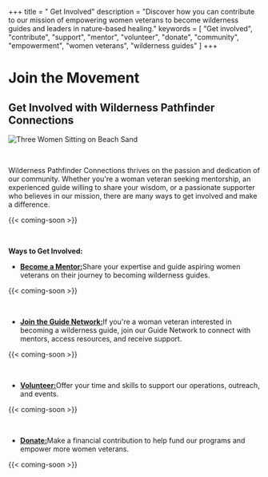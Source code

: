 +++
title = " Get Involved"
description = "Discover how you can contribute to our mission of empowering women veterans to become wilderness guides and leaders in nature-based healing."
keywords = [
  "Get involved",
  "contribute",
  "support",
  "mentor",
  "volunteer",
  "donate",
  "community",
  "empowerment",
  "women veterans",
  "wilderness guides"
]
+++
# Join the Movement

## Get Involved with Wilderness Pathfinder Connections

![Three Women Sitting on Beach Sand](/uploads/pexels-mora-varela-152664718-11857835.jpg "Photo by Mora Varela: https://www.pexels.com/photo/three-women-sitting-on-beach-sand-11857835/")

&nbsp;

Wilderness Pathfinder Connections thrives on the passion and dedication of our community. Whether you're a woman veteran seeking mentorship, an experienced guide willing to share your wisdom, or a passionate supporter who believes in our mission, there are many ways to get involved and make a difference.

{{< coming-soon >}}

&nbsp;

**Ways to Get Involved:**

* [**Become a Mentor:**](/get_involved/mentorship/ "Mentor page")Share your expertise and guide aspiring women veterans on their journey to becoming wilderness guides.

{{< coming-soon >}}

&nbsp;

* [**Join the Guide Network:**](/get_involved/guide_network/ "Guide Network page")If you're a woman veteran interested in becoming a wilderness guide, join our Guide Network to connect with mentors, access resources, and receive support.

{{< coming-soon >}}

&nbsp;

* [**Volunteer:**](/get_involved/volunteer/ "Volunteer page")Offer your time and skills to support our operations, outreach, and events.

{{< coming-soon >}}

&nbsp;

* [**Donate:**](/donate/ "Donate page")Make a financial contribution to help fund our programs and empower more women veterans.

{{< coming-soon >}}

&nbsp;